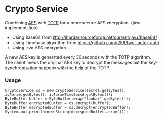 # Crypto Service

Combining [AES](https://en.wikipedia.org/wiki/Advanced_Encryption_Standard) with [TOTP](https://en.wikipedia.org/wiki/Time-based_One-time_Password_Algorithm) 
for a more secure AES encryption. (java implementation)

* Using Base64 from http://iharder.sourceforge.net/current/java/base64/ 
* Using Timebase algorithm from https://github.com/j256/two-factor-auth 
* Using java AES encryption

A new AES key is generated every 30 seconds with the TOTP algorithm.
The client needs the original AES key to decrypt the messages but the key-synchronization happens with the help of the TOTP.

### Usage

  ```
 CryptoService cs = new CryptoService(secret.getBytes(), ivParam.getBytes(), ivParamTimeBased.getBytes());
 ByteBuffer buffer = ByteBuffer.wrap("foobar".getBytes());
 ByteBuffer encryptedBuffer = cs.encrypt(buffer);
 ByteBuffer decryptedBuffer = cs.decrypt(encryptedBuffer);
 System.out.println(new String(decryptedBuffer.array())); 
 ```
